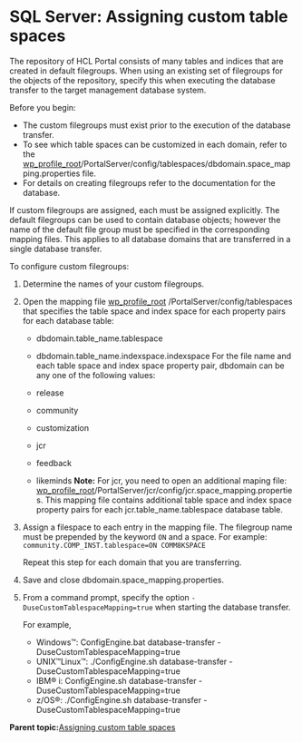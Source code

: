 # SQL Server: Assigning custom table spaces

The repository of HCL Portal consists of many tables and indices that are created in default filegroups. When using an existing set of filegroups for the objects of the repository, specify this when executing the database transfer to the target management database system.

Before you begin:

-   The custom filegroups must exist prior to the execution of the database transfer.
-   To see which table spaces can be customized in each domain, refer to the [wp\_profile\_root](../reference/wpsdirstr.md#wp_profile_root)/PortalServer/config/tablespaces/dbdomain.space\_mapping.properties file.
-   For details on creating filegroups refer to the documentation for the database.

If custom filegroups are assigned, each must be assigned explicitly. The default filegroups can be used to contain database objects; however the name of the default file group must be specified in the corresponding mapping files. This applies to all database domains that are transferred in a single database transfer.

To configure custom filegroups:

1.  Determine the names of your custom filegroups.

2.  Open the mapping file [wp\_profile\_root](../reference/wpsdirstr.md#wp_profile_root) /PortalServer/config/tablespaces that specifies the table space and index space for each property pairs for each database table:

    -   dbdomain.table\_name.tablespace
    -   dbdomain.table\_name.indexspace.indexspace
    For the file name and each table space and index space property pair, dbdomain can be any one of the following values:

    -   release
    -   community
    -   customization
    -   jcr
    -   feedback
    -   likeminds
    **Note:** For jcr, you need to open an additional maping file: [wp\_profile\_root](../reference/wpsdirstr.md#wp_profile_root)/PortalServer/jcr/config/jcr.space\_mapping.properties. This mapping file contains additional table space and index space property pairs for each jcr.table\_name.tablespace database table.

3.  Assign a filespace to each entry in the mapping file. The filegroup name must be prepended by the keyword `ON` and a space. For example: `community.COMP_INST.tablespace=ON COMM8KSPACE`

    Repeat this step for each domain that you are transferring.

4.  Save and close dbdomain.space\_mapping.properties.

5.  From a command prompt, specify the option `-DuseCustomTablespaceMapping=true` when starting the database transfer.

    For example,

    -   Windows™: ConfigEngine.bat database-transfer -DuseCustomTablespaceMapping=true
    -   UNIX™Linux™: ./ConfigEngine.sh database-transfer -DuseCustomTablespaceMapping=true
    -   IBM® i: ConfigEngine.sh database-transfer -DuseCustomTablespaceMapping=true
    -   z/OS®: ./ConfigEngine.sh database-transfer -DuseCustomTablespaceMapping=true

**Parent topic:**[Assigning custom table spaces](../config/custom_table_spaces.md)

